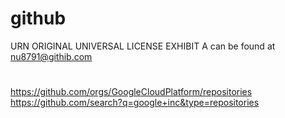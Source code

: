# github
URN ORIGINAL UNIVERSAL LICENSE EXHIBIT A
can be found at nu8791@githib.com
#
https://github.com/orgs/GoogleCloudPlatform/repositories
https://github.com/search?q=google+inc&type=repositories

